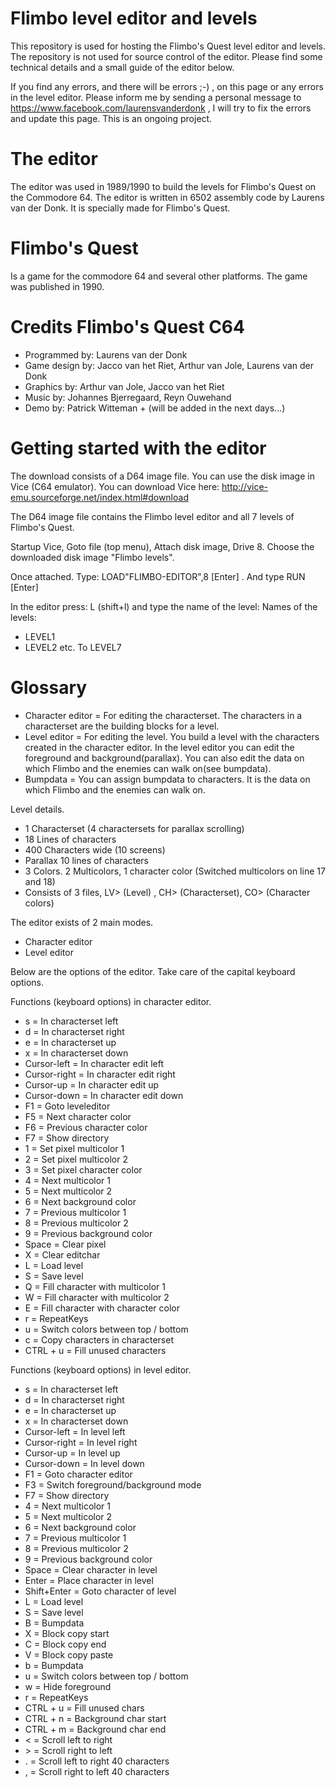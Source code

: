 # Flimbo level editor and levels

This repository is used for hosting the Flimbo's Quest level editor and levels. The repository is not used for source control of the editor. Please find some technical details and a small guide of the editor below.

If you find any errors, and there will be errors ;-) , on this page or any errors in the level editor. Please inform me by sending a personal message to https://www.facebook.com/laurensvanderdonk , I will try to fix the errors and update this page. This is an ongoing project. 

# The editor
The editor was used in 1989/1990 to build the levels for Flimbo's Quest on the Commodore 64. The editor is written in 6502 assembly code by Laurens van der Donk. It is specially made for Flimbo's Quest.

# Flimbo's Quest
Is a game for the commodore 64 and several other platforms. The game was published in 1990. 

# Credits Flimbo's Quest C64
* Programmed by: Laurens van der Donk
* Game design by: Jacco van het Riet, Arthur van Jole, Laurens van der Donk
* Graphics by: Arthur van Jole, Jacco van het Riet
* Music by: Johannes Bjerregaard, Reyn Ouwehand
* Demo by: Patrick Witteman + (will be added in the next days...)

# Getting started with the editor
The download consists of a D64 image file. You can use the disk image in Vice (C64 emulator). You can download Vice here: http://vice-emu.sourceforge.net/index.html#download

The D64 image file contains the Flimbo level editor and all 7 levels of Flimbo's Quest.

Startup Vice, Goto file (top menu), Attach disk image, Drive 8. Choose the downloaded disk image "Flimbo levels".

Once attached. Type: LOAD"FLIMBO-EDITOR",8 [Enter] .  And type RUN [Enter]
  
In the editor press: L  (shift+l) and type the name of the level:
Names of the levels:
* LEVEL1
* LEVEL2
etc. To LEVEL7

# Glossary
* Character editor = For editing the characterset. The characters in a characterset are the building blocks for a level.
* Level editor = For editing the level. You build a level with the characters created in the character editor. In the level editor you can edit the foreground and background(parallax). You can also edit the data on which Flimbo and the enemies can walk on(see bumpdata).
* Bumpdata = You can assign bumpdata to characters. It is the data on which Flimbo and the enemies can walk on.

Level details.
* 1 Characterset (4 charactersets for parallax scrolling)
* 18 Lines of characters
* 400 Characters wide (10 screens)
* Parallax 10 lines of characters
* 3 Colors. 2 Multicolors, 1 character color (Switched multicolors on line 17 and 18)
* Consists of 3 files, LV> (Level) , CH> (Characterset), CO> (Character colors)

The editor exists of 2 main modes.
* Character editor
* Level editor

Below are the options of the editor. Take care of the capital keyboard options.

Functions (keyboard options) in character editor.
* s = In characterset left
* d = In characterset right
* e = In characterset up
* x = In characterset down
* Cursor-left	= In character edit left
* Cursor-right = In character edit right
* Cursor-up = In character edit up
* Cursor-down = In character edit down
* F1 = Goto leveleditor
* F5 = Next character color
* F6 = Previous character color
* F7 = Show directory
* 1 = Set pixel multicolor 1
* 2 = Set pixel multicolor 2
* 3 = Set pixel character color
* 4 = Next multicolor 1 
* 5 = Next multicolor 2
* 6 = Next background color
* 7 = Previous multicolor 1
* 8 = Previous multicolor 2
* 9 = Previous background color
* Space = Clear pixel
* X = Clear editchar
* L = Load level
* S = Save level
* Q = Fill character with multicolor 1
* W = Fill character with multicolor 2
* E = Fill character with character color
* r = RepeatKeys
* u = Switch colors between top / bottom
* c = Copy characters in characterset
* CTRL + u = Fill unused characters

Functions (keyboard options) in level editor.
* s = In characterset left
* d = In characterset right
* e = In characterset up
* x = In characterset down
* Cursor-left	= In level left
* Cursor-right = In level right
* Cursor-up = In level up
* Cursor-down = In level down
* F1 = Goto character editor
* F3 = Switch foreground/background mode
* F7 = Show directory
* 4 = Next multicolor 1 
* 5 = Next multicolor 2
* 6 = Next background color
* 7 = Previous multicolor 1
* 8 = Previous multicolor 2
* 9 = Previous background color
* Space = Clear character in level
* Enter = Place character in level
* Shift+Enter = Goto character of level
* L = Load level
* S = Save level
* B = Bumpdata
* X = Block copy start
* C = Block copy end
* V = Block copy paste
* b = Bumpdata
* u = Switch colors between top / bottom
* w = Hide foreground
* r = RepeatKeys
* CTRL + u = Fill unused chars
* CTRL + n = Background char start
* CTRL + m = Background char end
* < = Scroll left to right
* &gt; = Scroll right to left
* . = Scroll left to right 40 characters
* , = Scroll right to left 40 characters
